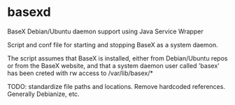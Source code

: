 basexd
======

BaseX Debian/Ubuntu daemon support using Java Service Wrapper

Script and conf file for starting and stopping BaseX as a system daemon.

The script assumes that BaseX is installed, either from Debian/Ubuntu repos or from the BaseX website, and that a system daemon user called 'basex' has been creted with rw access to /var/lib/basex/*

TODO: standardize file paths and locations. Remove hardcoded references. Generally Debianize, etc.
